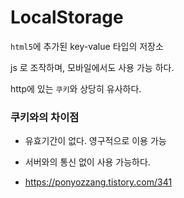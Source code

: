# LocalStorage

`html5`에 추가된 key-value 타입의 저장소

js 로 조작하며, 모바일에서도 사용 가능 하다.



http에 있는 `쿠키`와 상당히 유사하다.

### 쿠키와의 차이점

- 유효기간이 없다. 영구적으로 이용 가능
- 서버와의 통신 없이 사용 가능하다.





- https://ponyozzang.tistory.com/341